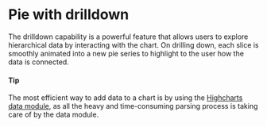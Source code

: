 # Pie with drilldown
The drilldown capability is a powerful feature that allows users to explore hierarchical data by interacting with the chart. On drilling down, each slice is smoothly animated into a new pie series to highlight to the user how the data is connected.

####  Tip
The most efficient way to add data to a chart is by using the [Highcharts data module](https://www.highcharts.com/docs/working-with-data/data-module), as all the heavy and time-consuming parsing process is taking care of by the data module. 